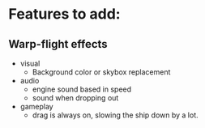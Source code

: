 # Features to add:
## Warp-flight effects

  - visual
    - Background color or skybox replacement
  - audio
    - engine sound based in speed
    - sound when dropping out
  - gameplay
    - drag is always on, slowing the ship down by a lot. 
